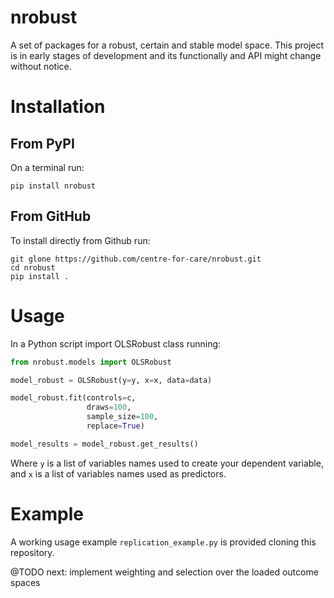 # nrobust

A set of packages for a robust, certain and stable model space.
This project is in early stages of development and its functionally and API might change without notice.

# Installation

## From PyPI

On a terminal run:

```
pip install nrobust
```

## From GitHub

To install directly from Github run:

```
git glone https://github.com/centre-for-care/nrobust.git
cd nrobust
pip install .
```

# Usage

In a Python script import OLSRobust class running:
```python
from nrobust.models import OLSRobust

model_robust = OLSRobust(y=y, x=x, data=data)

model_robust.fit(controls=c,
	             draws=100,
                 sample_size=100,
                 replace=True)

model_results = model_robust.get_results()

```
Where `y` is a list of variables names used to create your dependent variable, and `x` is a list of variables names used as predictors.

# Example

A working usage example `replication_example.py` is provided cloning this repository. 


@TODO next: implement weighting and selection over the loaded outcome spaces
